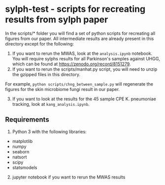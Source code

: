 # sylph-test - scripts for recreating results from sylph paper

In the scripts/* folder you will find a set of python scripts for recreating all figures from our paper. All intermediate results are already present in this directory except for the following:

1. If you want to rerun the MWAS, look at the `analysis.ipynb` notebook. You will require sylphs results for all Parkinson's samples against UHGG, which can be found at https://zenodo.org/record/8151279.
2. If you want to rerun the scripts/manhat.py script, you will need to unzip the gzipped files in this directory.

For example, `python scripts/chng_between_sample.py` will regenerate the figures for the skin microbiome fungi result in our paper. 

3. If you want to look at the results for the 45 sample CPE K. pneumoniae tracking, look at `kang_analysis.ipynb`.
## Requirements

1. Python 3 with the following libraries:
* matplotlib  
* numpy
* seaborn
* natsort
* scipy
* statsmodels
2. jupyter notebook if you want to rerun the MWAS results

